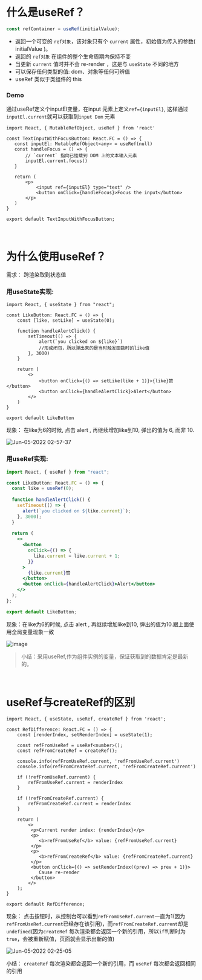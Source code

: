 # 什么是useRef？

```js
const refContainer = useRef(initialValue);
```

- 返回一个可变的 `ref对象`，该对象只有个 `current` 属性，初始值为传入的参数( initialValue )。
- 返回的 `ref对象` 在组件的整个生命周期内保持不变
- 当更新 `current` 值时并不会 re-render ，这是与 `useState` 不同的地方
- 可以保存任何类型的值: dom、对象等任何可辨值
- useRef 类似于类组件的 this

### Demo

通过useRef定义个inputEl变量，在input 元素上定义`ref={inputEl}`, 这样通过`inputEl.current`就可以获取到`input Dom` 元素
```tsx
import React, { MutableRefObject, useRef } from 'react'

const TextInputWithFocusButton: React.FC = () => {
   const inputEl: MutableRefObject<any> = useRef(null)
   const handleFocus = () => {
       // `current` 指向已挂载到 DOM 上的文本输入元素
       inputEl.current.focus()
   }
   
   return (
       <p>
           <input ref={inputEl} type="text" />
           <button onClick={handleFocus}>Focus the input</button>
       </p>
   )
}

export default TextInputWithFocusButton;
```
<br>

# 为什么使用useRef？

需求： 跨渲染取到状态值


### 用useState实现:
```tsx
import React, { useState } from "react";

const LikeButton: React.FC = () => {
    const [like, setLike] = useState(0);
    
    function handleAlertClick() {
        setTimeout(() => {
            alert(`you clicked on ${like}`) 
            //形成闭包，所以弹出来的是当时触发函数时的like值
        }, 3000)
    }
    
    return (
        <>
            <button onClick={() => setLike(like + 1)}>{like}赞</button>
            <button onClick={handleAlertClick}>Alert</button>
        </>
    )
}

export default LikeButton
```
现象： 在like为6的时候, 点击 alert , 再继续增加like到10, 弹出的值为 6, 而非 10.

![Jun-05-2022 02-57-37](https://user-images.githubusercontent.com/74364990/172021914-21fc3198-825b-47a5-b533-e759ca575fea.gif)


### 用useRef实现:

```jsx
import React, { useRef } from "react";

const LikeButton: React.FC = () => {
  const like = useRef(0);
  
  function handleAlertClick() {
    setTimeout(() => {
      alert(`you clicked on ${like.current}`);
    }, 3000);
  }
  
  return (
    <>
      <button
        onClick={() => {
          like.current = like.current + 1;
        }}
      >
        {like.current}赞
      </button>
      <button onClick={handleAlertClick}>Alert</button>
    </>
  );
};

export default LikeButton;
```
现象：在like为6的时候, 点击 alert , 再继续增加like到10, 弹出的值为10.跟上面使用全局变量现象一致

![image](https://user-images.githubusercontent.com/74364990/171950399-19e9030f-d517-4b42-80ea-37e4570cbd72.png)

>小结：采用useRef,作为组件实例的变量，保证获取到的数据肯定是最新的。

<br>

# useRef与createRef的区别

```tsx
import React, { useState, useRef, createRef } from 'react';

const RefDifference: React.FC = () => {
    const [renderIndex, setRenderIndex] = useState(1);
    
    const refFromUseRef = useRef<number>();
    const refFromCreateRef = createRef();
    
    console.info(refFromUseRef.current, 'refFromUseRef.current')
    console.info(refFromCreateRef.current, 'refFromCreateRef.current')
    
    if (!refFromUseRef.current) {
        refFromUseRef.current = renderIndex
    }

    if (!refFromCreateRef.current) {
        refFromCreateRef.current = renderIndex
    }
    
    return (
        <>
         <p>Current render index: {renderIndex}</p>
         <p>
            <b>refFromUseRef</b> value: {refFromUseRef.current}
         </p>
         <p>
            <b>refFromCreateRef</b> value: {refFromCreateRef.current}
         </p>
         <button onClick={() => setRenderIndex((prev) => prev + 1)}>
            Cause re-render
         </button>
        </>
    );
}

export default RefDifference;
```
现象：
点击按钮时，从控制台可以看到`refFromUseRef.current`一直为1(因为`refFromUseRef.current`已经存在该引用)，而`refFromCreateRef.current`却是`undefined`(因为`createRef` 每次渲染都会返回一个新的引用，所以`if`判断时为`true`，会被重新赋值，页面就会显示出新的值)

![Jun-05-2022 02-25-05](https://user-images.githubusercontent.com/74364990/172020828-657738da-974a-4717-86b2-f5d65cf7e743.gif)


小结： `createRef` 每次渲染都会返回一个新的引用，而 `useRef` 每次都会返回相同的引用


